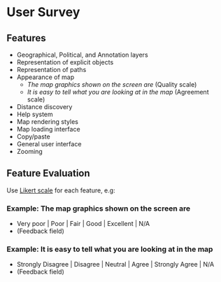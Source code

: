 # User Survey

## Features
* Geographical, Political, and Annotation layers
* Representation of explicit objects
* Representation of paths
* Appearance of map
  * *The map graphics shown on the screen are* (Quality scale)
  * *It is easy to tell what you are looking at in the map* (Agreement scale)
* Distance discovery
* Help system
* Map rendering styles
* Map loading interface
* Copy/paste
* General user interface
* Zooming

## Feature Evaluation
Use [Likert scale](https://www.simplypsychology.org/likert-scale.html) for each feature, e.g:

### Example: The map graphics shown on the screen are
* Very poor | Poor | Fair | Good | Excellent | N/A
* (Feedback field)

### Example: It is easy to tell what you are looking at in the map
* Strongly Disagree | Disagree | Neutral | Agree | Strongly Agree | N/A
* (Feedback field)
